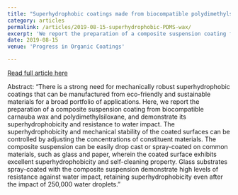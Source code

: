 ```yaml
---
title: "Superhydrophobic coatings made from biocompatible polydimethylsiloxane and natural wax"
category: articles
permalink: /articles/2019-08-15-superhydrophobic-PDMS-wax/ 
excerpt: 'We report the preparation of a composite suspension coating from biocompatible carnauba wax and polydimethylsiloxane, and demonstrate its superhydrophobicity and resistance to water impact. The superhydrophobicity and mechanical stability of the coated surfaces can be controlled by adjusting the concentrations of constituent materials.'
date: 2019-08-15
venue: 'Progress in Organic Coatings'

---
```


<a href='https://doi.org/10.1016/j.porgcoat.2019.105279'>Read full article here</a>

Abstract: “There is a strong need for mechanically robust superhydrophobic coatings that can be manufactured from eco-friendly and sustainable materials for a broad portfolio of applications. Here, we report the preparation of a composite suspension coating from biocompatible carnauba wax and polydimethylsiloxane, and demonstrate its superhydrophobicity and resistance to water impact. The superhydrophobicity and mechanical stability of the coated surfaces can be controlled by adjusting the concentrations of constituent materials. The composite suspension can be easily drop cast or spray-coated on common materials, such as glass and paper, wherein the coated surface exhibits excellent superhydrophobicity and self-cleaning property. Glass substrates spray-coated with the composite suspension demonstrate high levels of resistance against water impact, retaining superhydrophobicity even after the impact of 250,000 water droplets.”

